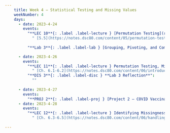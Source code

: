 ```yaml
---
    title: Week 4 – Statistical Testing and Missing Values
    weekNumber: 4
    days:
      - date: 2023-4-24
        events:
          "**LEC 10**{: .label .label-lecture } [Permutation Testing](resources/lectures/lec10/lec10.html)":
            " [5.5](https://notes.dsc80.com/content/05/permutation-tests.html), [CIT 12](https://inferentialthinking.com/chapters/12/Comparing_Two_Samples.html)"
                
          "**Lab 3**{: .label .label-lab } [Grouping, Pivoting, and Combining (due 4/24)](https://github.com/dsc-courses/dsc80-2023-sp/blob/main/labs/03-group-pivot-combine/lab.ipynb)":

      - date: 2023-4-26
        events:
          "**LEC 11**{: .label .label-lecture } Permutation Testing, Missingness Mechanisms":
            " [Ch. 6.1-6.2](https://notes.dsc80.com/content/06/introduction.html)"
          "**DIS 3**{: .label .label-disc } **Lab 3 Reflection**":
            ""
                
      - date: 2023-4-27
        events:
          "**PROJ 2**{: .label .label-proj } [Project 2 – COVID Vaccinations 🦠 (due 5/4)](https://github.com/dsc-courses/dsc80-2023-sp/blob/main/projects/02-covid_vax/project.ipynb)":
      - date: 2023-4-28
        events:
          "**LEC 12**{: .label .label-lecture } Identifying Missingness Mechanisms":
            " [Ch. 6.3-6.5](https://notes.dsc80.com/content/06/handling-missing-data.html)"
                
---
```

